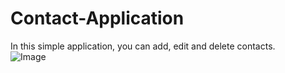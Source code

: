 # Contact-Application
In this simple application, you can add, edit and delete contacts.
<br/>
![Image](https://i.gyazo.com/425c4564bbb6023340053b24a717a088.png)
<br/>

